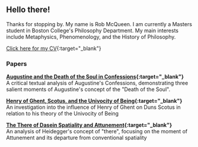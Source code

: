## Hello there!

Thanks for stopping by. My name is Rob McQueen. I am currently a Masters student in Boston College's Philosophy Department. My main interests include Metaphysics, Phenomenology, and the History of Philosophy. 

[Click here for my CV](https://drive.google.com/file/d/1sYxtDYy54cPWsh51CWn6ysyBgTWtiZio/view?usp=sharing){:target="_blank"}

### Papers

**[Augustine and the Death of the Soul in Confessions](https://drive.google.com/file/d/1rwC8MkV7_sYWp5oVVZDZk2p13TE8BIcS/view?usp=sharing){:target="_blank"}**<br>
A critical textual analysis of Augustine's Confessions, demonstrating three salient moments of Augustine's concept of the "Death of the Soul".

**[Henry of Ghent, Scotus, and the Univocity of Being](https://drive.google.com/file/d/1nTp4-NB2HVB2ZY61IuEacKtot0I-M5lf/view?usp=sharing){:target="_blank"}**<br>
An investigation into the influence of Henry of Ghent on Duns Scotus in relation to his theory of the Univocity of Being

**[The There of Dasein Spatiality and Attunement](https://drive.google.com/file/d/1FgIWUb1UV0W_TZB2NTR7JuPXQlp8FHQJ/view?usp=sharing){:target="_blank"}**<br>
An analysis of Heidegger's concept of "there", focusing on the moment of Attunement and its departure from conventional spatiality
